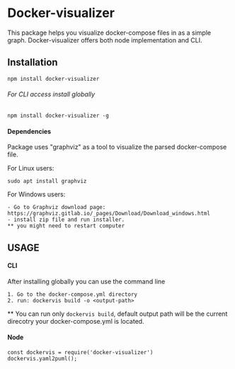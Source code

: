 Docker-visualizer
=================================================

This package helps you visualize docker-compose 
files in as a simple graph. 
Docker-visualizer offers both node implementation and CLI.

Installation
------------
```
npm install docker-visualizer
```

###### For CLI access install globally
```
npm install docker-visualizer -g
```
#### Dependencies
Package uses "graphviz" as a tool to visualize the parsed
docker-compose file.

For Linux users:

```
sudo apt install graphviz
```

For Windows users:
```
- Go to Graphviz download page:
https://graphviz.gitlab.io/_pages/Download/Download_windows.html
- install zip file and run installer.
** you might need to restart computer 
```

USAGE
------------

#### CLI
After installing globally you can use the command line

```
1. Go to the docker-compose.yml directory
2. run: dockervis build -o <output-path>
```
** You can run only ``dockervis build``, default output path will be the current 
direcotry your docker-compose.yml is located.

#### Node
```
const dockervis = require('docker-visualizer')
dockervis.yaml2puml();
```


